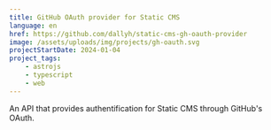 ```yaml
---
title: GitHub OAuth provider for Static CMS
language: en
href: https://github.com/dallyh/static-cms-gh-oauth-provider
image: /assets/uploads/img/projects/gh-oauth.svg
projectStartDate: 2024-01-04
project_tags:
    - astrojs
    - typescript
    - web
---
```

An API that provides authentification for Static CMS through GitHub's OAuth.